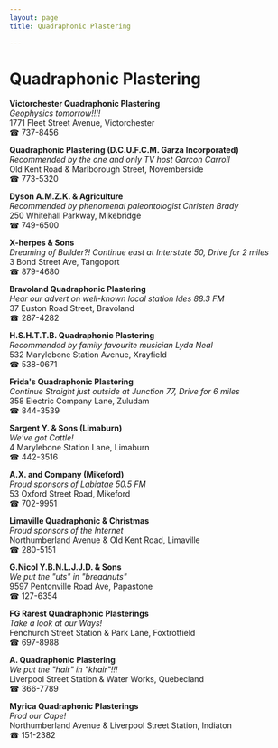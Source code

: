 ```yaml
---
layout: page 
title: Quadraphonic Plastering

---
```



# Quadraphonic Plastering


 **Victorchester Quadraphonic Plastering**  
_Geophysics tomorrow!!!!_  
1771 Fleet Street Avenue, Victorchester  
☎ 737-8456

**Quadraphonic Plastering (D.C.U.F.C.M. Garza Incorporated)**  
_Recommended by the one and only TV host Garcon Carroll_  
Old Kent Road & Marlborough Street, Novemberside  
☎ 773-5320

**Dyson A.M.Z.K. & Agriculture**  
_Recommended by phenomenal paleontologist Christen Brady_  
250 Whitehall Parkway, Mikebridge  
☎ 749-6500

**X-herpes & Sons**  
_Dreaming of Builder?! 
Continue east at Interstate 50, Drive for 2 miles_  
3 Bond Street Ave, Tangoport  
☎ 879-4680

**Bravoland Quadraphonic Plastering**  
_Hear our advert on well-known local station Ides 88.3 FM_  
37 Euston Road Street, Bravoland  
☎ 287-4282

**H.S.H.T.T.B. Quadraphonic Plastering**  
_Recommended by family favourite musician Lyda Neal_  
532 Marylebone Station Avenue, Xrayfield  
☎ 538-0671

**Frida's Quadraphonic Plastering**  
_Continue Straight just outside at Junction 77, Drive for 6 miles_  
358 Electric Company Lane, Zuludam  
☎ 844-3539

**Sargent Y. & Sons (Limaburn)**  
_We've got Cattle!_  
4 Marylebone Station Lane, Limaburn  
☎ 442-3516

**A.X. and Company (Mikeford)**  
_Proud sponsors of Labiatae 50.5 FM_  
53 Oxford Street Road, Mikeford  
☎ 702-9951

**Limaville Quadraphonic & Christmas**  
_Proud sponsors of the Internet_  
Northumberland Avenue & Old Kent Road, Limaville  
☎ 280-5151

**G.Nicol Y.B.N.L.J.J.D. & Sons**  
_We put the "uts" in "breadnuts"_  
9597 Pentonville Road Ave, Papastone  
☎ 127-6354

**FG Rarest Quadraphonic Plasterings**  
_Take a look at our Ways!_  
Fenchurch Street Station & Park Lane, Foxtrotfield  
☎ 697-8988

**A. Quadraphonic Plastering**  
_We put the "hair" in "khair"!!!_  
Liverpool Street Station & Water Works, Quebecland  
☎ 366-7789

**Myrica Quadraphonic Plasterings**  
_Prod our Cape!_  
Northumberland Avenue & Liverpool Street Station, Indiaton  
☎ 151-2382

